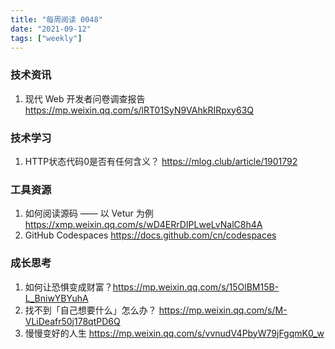 ```yaml
---
title: "每周阅读 0048"
date: "2021-09-12"
tags: ["weekly"]
---
```


### 技术资讯
1. 现代 Web 开发者问卷调查报告 https://mp.weixin.qq.com/s/lRT01SyN9VAhkRIRpxy63Q


### 技术学习
1. HTTP状态代码0是否有任何含义？ https://mlog.club/article/1901792

### 工具资源
1. 如何阅读源码 —— 以 Vetur 为例 https://xmp.weixin.qq.com/s/wD4ERrDIPLweLvNalC8h4A
2. GitHub Codespaces https://docs.github.com/cn/codespaces

### 成长思考
1. 如何让恐惧变成财富？https://mp.weixin.qq.com/s/15OlBM15B-L_BniwYBYuhA
2. 找不到「自己想要什么」怎么办？ https://mp.weixin.qq.com/s/M-VLiDeafr50j178qtPD6Q
3. 慢慢变好的人生 https://mp.weixin.qq.com/s/vvnudV4PbyW79jFgqmK0_w